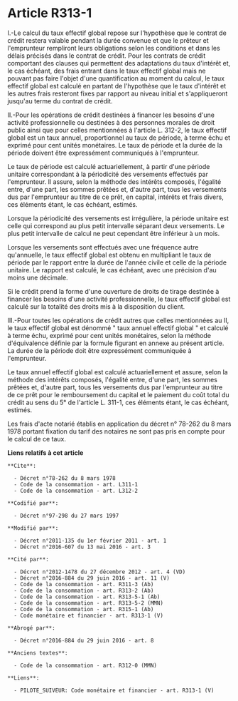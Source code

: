 # Article R313-1

I.-Le calcul du taux effectif global repose sur l'hypothèse que le contrat de crédit restera valable pendant la durée
convenue et que le prêteur et l'emprunteur rempliront leurs obligations selon les conditions et dans les délais précisés dans
le contrat de crédit. Pour les contrats de crédit comportant des clauses qui permettent des adaptations du taux d'intérêt et,
le cas échéant, des frais entrant dans le taux effectif global mais ne pouvant pas faire l'objet d'une quantification au
moment du calcul, le taux effectif global est calculé en partant de l'hypothèse que le taux d'intérêt et les autres frais
resteront fixes par rapport au niveau initial et s'appliqueront jusqu'au terme du contrat de crédit. 

II.-Pour les opérations de crédit destinées à financer les besoins d'une activité professionnelle ou destinées à des
personnes morales de droit public ainsi que pour celles mentionnées à l'article L. 312-2, le taux effectif global est un taux
annuel, proportionnel au taux de période, à terme échu et exprimé pour cent unités monétaires. Le taux de période et la durée
de la période doivent être expressément communiqués à l'emprunteur. 

Le taux de période est calculé actuariellement, à partir d'une période unitaire correspondant à la périodicité des versements
effectués par l'emprunteur. Il assure, selon la méthode des intérêts composés, l'égalité entre, d'une part, les sommes
prêtées et, d'autre part, tous les versements dus par l'emprunteur au titre de ce prêt, en capital, intérêts et frais divers,
ces éléments étant, le cas échéant, estimés. 

Lorsque la périodicité des versements est irrégulière, la période unitaire est celle qui correspond au plus petit intervalle
séparant deux versements. Le plus petit intervalle de calcul ne peut cependant être inférieur à un mois. 

Lorsque les versements sont effectués avec une fréquence autre qu'annuelle, le taux effectif global est obtenu en multipliant
le taux de période par le rapport entre la durée de l'année civile et celle de la période unitaire. Le rapport est calculé,
le cas échéant, avec une précision d'au moins une décimale. 

Si le crédit prend la forme d'une ouverture de droits de tirage destinée à financer les besoins d'une activité
professionnelle, le taux effectif global est calculé sur la totalité des droits mis à la disposition du client. 

III.-Pour toutes les opérations de crédit autres que celles mentionnées au II, le taux effectif global est dénommé " taux
annuel effectif global " et calculé à terme échu, exprimé pour cent unités monétaires, selon la méthode d'équivalence définie
par la formule figurant en annexe au présent article. La durée de la période doit être expressément communiquée à
l'emprunteur. 

Le taux annuel effectif global est calculé actuariellement et assure, selon la méthode des intérêts composés, l'égalité
entre, d'une part, les sommes prêtées et, d'autre part, tous les versements dus par l'emprunteur au titre de ce prêt pour le
remboursement du capital et le paiement du coût total du crédit au sens du 5° de l'article L. 311-1, ces éléments étant, le
cas échéant, estimés. 

Les frais d'acte notarié établis en application du décret n° 78-262 du 8 mars 1978 portant fixation du tarif des notaires ne
sont pas pris en compte pour le calcul de ce taux.

**Liens relatifs à cet article**

	**Cite**:

	  - Décret n°78-262 du 8 mars 1978
	  - Code de la consommation - art. L311-1
	  - Code de la consommation - art. L312-2

	**Codifié par**:

	  - Décret n°97-298 du 27 mars 1997

	**Modifié par**:

	  - Décret n°2011-135 du 1er février 2011 - art. 1
	  - Décret n°2016-607 du 13 mai 2016 - art. 3

	**Cité par**:

	  - Décret n°2012-1478 du 27 décembre 2012 - art. 4 (VD)
	  - Décret n°2016-884 du 29 juin 2016 - art. 11 (V)
	  - Code de la consommation - art. R311-3 (Ab)
	  - Code de la consommation - art. R313-2 (Ab)
	  - Code de la consommation - art. R313-5-1 (Ab)
	  - Code de la consommation - art. R313-5-2 (MMN)
	  - Code de la consommation - art. R315-1 (Ab)
	  - Code monétaire et financier - art. R313-1 (V)

	**Abrogé par**:

	  - Décret n°2016-884 du 29 juin 2016 - art. 8

	**Anciens textes**:

	  - Code de la consommation - art. R312-0 (MMN)

	**Liens**:

	  - PILOTE_SUIVEUR: Code monétaire et financier - art. R313-1 (V)
